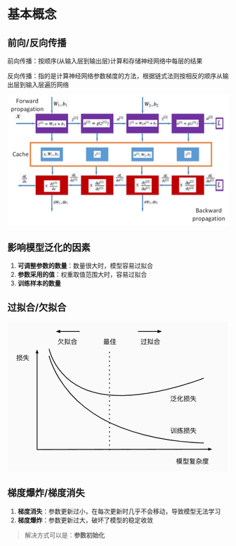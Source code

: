 # 基本概念

## 前向/反向传播

前向传播：按顺序(从输入层到输出层)计算和存储神经网络中每层的结果

反向传播：指的是计算神经网络参数梯度的方法，根据链式法则按相反的顺序从输出层到输入层遍历网络

![](pics/pic1.png)

## 影响模型泛化的因素

1. **可调整参数的数量**：数量很大时，模型容易过拟合
2. **参数采用的值**：权重取值范围大时，容易过拟合
3. **训练样本的数量**

## 过拟合/欠拟合

![](pics/pic2.png)

## 梯度爆炸/梯度消失

1. **梯度消失**：参数更新过小，在每次更新时几乎不会移动，导致模型无法学习
2. **梯度爆炸**：参数更新过大，破坏了模型的稳定收敛

> 解决方式可以是：**参数初始化**